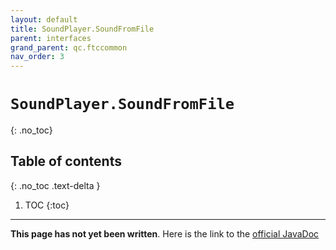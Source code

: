 ```yaml
---
layout: default
title: SoundPlayer.SoundFromFile
parent: interfaces
grand_parent: qc.ftccommon
nav_order: 3
---
```

# `SoundPlayer.SoundFromFile`
{: .no_toc}

## Table of contents
{: .no_toc .text-delta }

1. TOC
{:toc}
---
**This page has not yet been written**. Here is the link to the [official JavaDoc](https://ftctechnh.github.io/ftc_app/doc/javadoc/com/qualcomm/ftccommon/SoundPlayer.SoundFromFile.html)
        